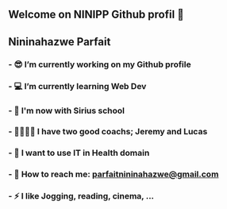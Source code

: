## Welcome on NINIPP Github profil 👋
## Nininahazwe Parfait

### - 😎 I’m currently working on my Github profile
### - 💻 I’m currently learning Web Dev
### - 🥇 I'm now with Sirius school
### - 🏋️‍♀️🏋️‍♂️ I have two good coachs; Jeremy and Lucas
### - 🏥 I want to use IT in Health domain
### - 📧 How to reach me: parfaitnininahazwe@gmail.com
### - ⚡ I like Jogging, reading, cinema, ...
